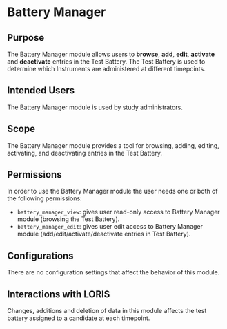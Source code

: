 # Battery Manager

## Purpose
The Battery Manager module allows users to **browse**, **add**, **edit**, **activate** and **deactivate** entries
in the Test Battery. The Test Battery is used to determine which Instruments are administered at different timepoints.

## Intended Users
The Battery Manager module is used by study administrators.

## Scope
The Battery Manager module provides a tool for browsing, adding, editing, activating, and deactivating entries in the
Test Battery.

## Permissions
In order to use the Battery Manager module the user needs one or both of the following permissions:
- `battery_manager_view`: gives user read-only access to Battery Manager module (browsing the Test Battery).
- `battery_manager_edit`: gives user edit access to Battery Manager module (add/edit/activate/deactivate entries in Test Battery).

## Configurations
There are no configuration settings that affect the behavior of this module.

## Interactions with LORIS
Changes, additions and deletion of data in this module affects the test battery assigned to a candidate at each timepoint.

